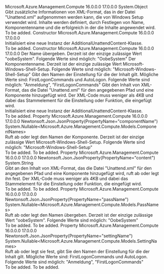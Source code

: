 <Type Name="AdditionalUnattendContent" FullName="Microsoft.Azure.Management.Compute.Models.AdditionalUnattendContent">
  <TypeSignature Language="C#" Value="public class AdditionalUnattendContent" />
  <TypeSignature Language="ILAsm" Value=".class public auto ansi beforefieldinit AdditionalUnattendContent extends System.Object" />
  <TypeSignature Language="DocId" Value="T:Microsoft.Azure.Management.Compute.Models.AdditionalUnattendContent" />
  <TypeSignature Language="VB.NET" Value="Public Class AdditionalUnattendContent" />
  <TypeSignature Language="F#" Value="type AdditionalUnattendContent = class" />
  <AssemblyInfo>
    <AssemblyName>Microsoft.Azure.Management.Compute</AssemblyName>
    <AssemblyVersion>16.0.0.0</AssemblyVersion>
    <AssemblyVersion>17.0.0.0</AssemblyVersion>
  </AssemblyInfo>
  <Base>
    <BaseTypeName>System.Object</BaseTypeName>
  </Base>
  <Interfaces />
  <Docs>
    <summary>
            Gibt zusätzliche Informationen von XML-Format, das in der Datei "Unattend.xml" aufgenommen werden kann, die von Windows Setup verwendet wird. Inhalte werden definiert, durch Festlegen von Name, Komponentenname und die erfolgreich in der die Inhalte angewendet wird.
            </summary>
    <remarks>To be added.</remarks>
  </Docs>
  <Members>
    <Member MemberName=".ctor">
      <MemberSignature Language="C#" Value="public AdditionalUnattendContent ();" />
      <MemberSignature Language="ILAsm" Value=".method public hidebysig specialname rtspecialname instance void .ctor() cil managed" />
      <MemberSignature Language="DocId" Value="M:Microsoft.Azure.Management.Compute.Models.AdditionalUnattendContent.#ctor" />
      <MemberSignature Language="VB.NET" Value="Public Sub New ()" />
      <MemberType>Constructor</MemberType>
      <AssemblyInfo>
        <AssemblyName>Microsoft.Azure.Management.Compute</AssemblyName>
        <AssemblyVersion>16.0.0.0</AssemblyVersion>
        <AssemblyVersion>17.0.0.0</AssemblyVersion>
      </AssemblyInfo>
      <Parameters />
      <Docs>
        <summary>
            Initialisiert eine neue Instanz der AdditionalUnattendContent-Klasse.
            </summary>
        <remarks>To be added.</remarks>
      </Docs>
    </Member>
    <Member MemberName=".ctor">
      <MemberSignature Language="C#" Value="public AdditionalUnattendContent (Nullable&lt;Microsoft.Azure.Management.Compute.Models.PassNames&gt; passName = null, Nullable&lt;Microsoft.Azure.Management.Compute.Models.ComponentNames&gt; componentName = null, Nullable&lt;Microsoft.Azure.Management.Compute.Models.SettingNames&gt; settingName = null, string content = null);" />
      <MemberSignature Language="ILAsm" Value=".method public hidebysig specialname rtspecialname instance void .ctor(valuetype System.Nullable`1&lt;valuetype Microsoft.Azure.Management.Compute.Models.PassNames&gt; passName, valuetype System.Nullable`1&lt;valuetype Microsoft.Azure.Management.Compute.Models.ComponentNames&gt; componentName, valuetype System.Nullable`1&lt;valuetype Microsoft.Azure.Management.Compute.Models.SettingNames&gt; settingName, string content) cil managed" />
      <MemberSignature Language="DocId" Value="M:Microsoft.Azure.Management.Compute.Models.AdditionalUnattendContent.#ctor(System.Nullable{Microsoft.Azure.Management.Compute.Models.PassNames},System.Nullable{Microsoft.Azure.Management.Compute.Models.ComponentNames},System.Nullable{Microsoft.Azure.Management.Compute.Models.SettingNames},System.String)" />
      <MemberSignature Language="VB.NET" Value="Public Sub New (Optional passName As Nullable(Of PassNames) = null, Optional componentName As Nullable(Of ComponentNames) = null, Optional settingName As Nullable(Of SettingNames) = null, Optional content As String = null)" />
      <MemberSignature Language="F#" Value="new Microsoft.Azure.Management.Compute.Models.AdditionalUnattendContent : Nullable&lt;Microsoft.Azure.Management.Compute.Models.PassNames&gt; * Nullable&lt;Microsoft.Azure.Management.Compute.Models.ComponentNames&gt; * Nullable&lt;Microsoft.Azure.Management.Compute.Models.SettingNames&gt; * string -&gt; Microsoft.Azure.Management.Compute.Models.AdditionalUnattendContent" Usage="new Microsoft.Azure.Management.Compute.Models.AdditionalUnattendContent (passName, componentName, settingName, content)" />
      <MemberType>Constructor</MemberType>
      <AssemblyInfo>
        <AssemblyName>Microsoft.Azure.Management.Compute</AssemblyName>
        <AssemblyVersion>16.0.0.0</AssemblyVersion>
        <AssemblyVersion>17.0.0.0</AssemblyVersion>
      </AssemblyInfo>
      <Parameters>
        <Parameter Name="passName" Type="System.Nullable&lt;Microsoft.Azure.Management.Compute.Models.PassNames&gt;" />
        <Parameter Name="componentName" Type="System.Nullable&lt;Microsoft.Azure.Management.Compute.Models.ComponentNames&gt;" />
        <Parameter Name="settingName" Type="System.Nullable&lt;Microsoft.Azure.Management.Compute.Models.SettingNames&gt;" />
        <Parameter Name="content" Type="System.String" />
      </Parameters>
      <Docs>
        <param name="passName">Der Name übergeben. Derzeit ist der einzige zulässige Wert "oobeSystem". Folgende Werte sind möglich: "OobeSystem"</param>
        <param name="componentName">Der Komponentenname. Derzeit ist der einzige zulässige Wert Microsoft-Windows-Shell-Setup. Folgende Werte sind möglich: "Microsoft-Windows-Shell-Setup"</param>
        <param name="settingName">Gibt den Namen der Einstellung für die der Inhalt gilt. Mögliche Werte sind: FirstLogonCommands und AutoLogon. Folgende Werte sind möglich: "Anmeldung", "FirstLogonCommands"</param>
        <param name="content">Gibt den Inhalt von XML-Format, das die Datei "Unattend.xml" für den angegebenen Pfad und eine Komponente hinzugefügt wird. Der XML-Code muss weniger als 4KB und dabei das Stammelement für die Einstellung oder Funktion, die eingefügt wird.</param>
        <summary>
            Initialisiert eine neue Instanz der AdditionalUnattendContent-Klasse.
            </summary>
        <remarks>To be added.</remarks>
      </Docs>
    </Member>
    <Member MemberName="ComponentName">
      <MemberSignature Language="C#" Value="public Nullable&lt;Microsoft.Azure.Management.Compute.Models.ComponentNames&gt; ComponentName { get; set; }" />
      <MemberSignature Language="ILAsm" Value=".property instance valuetype System.Nullable`1&lt;valuetype Microsoft.Azure.Management.Compute.Models.ComponentNames&gt; ComponentName" />
      <MemberSignature Language="DocId" Value="P:Microsoft.Azure.Management.Compute.Models.AdditionalUnattendContent.ComponentName" />
      <MemberSignature Language="VB.NET" Value="Public Property ComponentName As Nullable(Of ComponentNames)" />
      <MemberSignature Language="F#" Value="member this.ComponentName : Nullable&lt;Microsoft.Azure.Management.Compute.Models.ComponentNames&gt; with get, set" Usage="Microsoft.Azure.Management.Compute.Models.AdditionalUnattendContent.ComponentName" />
      <MemberType>Property</MemberType>
      <AssemblyInfo>
        <AssemblyName>Microsoft.Azure.Management.Compute</AssemblyName>
        <AssemblyVersion>16.0.0.0</AssemblyVersion>
        <AssemblyVersion>17.0.0.0</AssemblyVersion>
      </AssemblyInfo>
      <Attributes>
        <Attribute>
          <AttributeName>Newtonsoft.Json.JsonProperty(PropertyName="componentName")</AttributeName>
        </Attribute>
      </Attributes>
      <ReturnValue>
        <ReturnType>System.Nullable&lt;Microsoft.Azure.Management.Compute.Models.ComponentNames&gt;</ReturnType>
      </ReturnValue>
      <Docs>
        <summary>
            Ruft ab oder legt den Namen der Komponente. Derzeit ist der einzige zulässige Wert Microsoft-Windows-Shell-Setup. Folgende Werte sind möglich: "Microsoft-Windows-Shell-Setup"
            </summary>
        <value>To be added.</value>
        <remarks>To be added.</remarks>
      </Docs>
    </Member>
    <Member MemberName="Content">
      <MemberSignature Language="C#" Value="public string Content { get; set; }" />
      <MemberSignature Language="ILAsm" Value=".property instance string Content" />
      <MemberSignature Language="DocId" Value="P:Microsoft.Azure.Management.Compute.Models.AdditionalUnattendContent.Content" />
      <MemberSignature Language="VB.NET" Value="Public Property Content As String" />
      <MemberSignature Language="F#" Value="member this.Content : string with get, set" Usage="Microsoft.Azure.Management.Compute.Models.AdditionalUnattendContent.Content" />
      <MemberType>Property</MemberType>
      <AssemblyInfo>
        <AssemblyName>Microsoft.Azure.Management.Compute</AssemblyName>
        <AssemblyVersion>16.0.0.0</AssemblyVersion>
        <AssemblyVersion>17.0.0.0</AssemblyVersion>
      </AssemblyInfo>
      <Attributes>
        <Attribute>
          <AttributeName>Newtonsoft.Json.JsonProperty(PropertyName="content")</AttributeName>
        </Attribute>
      </Attributes>
      <ReturnValue>
        <ReturnType>System.String</ReturnType>
      </ReturnValue>
      <Docs>
        <summary>
            Gibt an den Inhalt von XML-Format, das die Datei "Unattend.xml" für den angegebenen Pfad und eine Komponente hinzugefügt wird, ruft ab oder legt ihn fest. Der XML-Code muss weniger als 4KB und dabei das Stammelement für die Einstellung oder Funktion, die eingefügt wird.
            </summary>
        <value>To be added.</value>
        <remarks>To be added.</remarks>
      </Docs>
    </Member>
    <Member MemberName="PassName">
      <MemberSignature Language="C#" Value="public Nullable&lt;Microsoft.Azure.Management.Compute.Models.PassNames&gt; PassName { get; set; }" />
      <MemberSignature Language="ILAsm" Value=".property instance valuetype System.Nullable`1&lt;valuetype Microsoft.Azure.Management.Compute.Models.PassNames&gt; PassName" />
      <MemberSignature Language="DocId" Value="P:Microsoft.Azure.Management.Compute.Models.AdditionalUnattendContent.PassName" />
      <MemberSignature Language="VB.NET" Value="Public Property PassName As Nullable(Of PassNames)" />
      <MemberSignature Language="F#" Value="member this.PassName : Nullable&lt;Microsoft.Azure.Management.Compute.Models.PassNames&gt; with get, set" Usage="Microsoft.Azure.Management.Compute.Models.AdditionalUnattendContent.PassName" />
      <MemberType>Property</MemberType>
      <AssemblyInfo>
        <AssemblyName>Microsoft.Azure.Management.Compute</AssemblyName>
        <AssemblyVersion>16.0.0.0</AssemblyVersion>
        <AssemblyVersion>17.0.0.0</AssemblyVersion>
      </AssemblyInfo>
      <Attributes>
        <Attribute>
          <AttributeName>Newtonsoft.Json.JsonProperty(PropertyName="passName")</AttributeName>
        </Attribute>
      </Attributes>
      <ReturnValue>
        <ReturnType>System.Nullable&lt;Microsoft.Azure.Management.Compute.Models.PassNames&gt;</ReturnType>
      </ReturnValue>
      <Docs>
        <summary>
            Ruft ab oder legt den Namen übergeben. Derzeit ist der einzige zulässige Wert "oobeSystem". Folgende Werte sind möglich: "OobeSystem"
            </summary>
        <value>To be added.</value>
        <remarks>To be added.</remarks>
      </Docs>
    </Member>
    <Member MemberName="SettingName">
      <MemberSignature Language="C#" Value="public Nullable&lt;Microsoft.Azure.Management.Compute.Models.SettingNames&gt; SettingName { get; set; }" />
      <MemberSignature Language="ILAsm" Value=".property instance valuetype System.Nullable`1&lt;valuetype Microsoft.Azure.Management.Compute.Models.SettingNames&gt; SettingName" />
      <MemberSignature Language="DocId" Value="P:Microsoft.Azure.Management.Compute.Models.AdditionalUnattendContent.SettingName" />
      <MemberSignature Language="VB.NET" Value="Public Property SettingName As Nullable(Of SettingNames)" />
      <MemberSignature Language="F#" Value="member this.SettingName : Nullable&lt;Microsoft.Azure.Management.Compute.Models.SettingNames&gt; with get, set" Usage="Microsoft.Azure.Management.Compute.Models.AdditionalUnattendContent.SettingName" />
      <MemberType>Property</MemberType>
      <AssemblyInfo>
        <AssemblyName>Microsoft.Azure.Management.Compute</AssemblyName>
        <AssemblyVersion>16.0.0.0</AssemblyVersion>
        <AssemblyVersion>17.0.0.0</AssemblyVersion>
      </AssemblyInfo>
      <Attributes>
        <Attribute>
          <AttributeName>Newtonsoft.Json.JsonProperty(PropertyName="settingName")</AttributeName>
        </Attribute>
      </Attributes>
      <ReturnValue>
        <ReturnType>System.Nullable&lt;Microsoft.Azure.Management.Compute.Models.SettingNames&gt;</ReturnType>
      </ReturnValue>
      <Docs>
        <summary>
            Ruft ab oder legt sie fest, gibt Sie den Namen der Einstellung für die der Inhalt gilt. Mögliche Werte sind: FirstLogonCommands und AutoLogon.
            Folgende Werte sind möglich: "Anmeldung", "FirstLogonCommands"
            </summary>
        <value>To be added.</value>
        <remarks>To be added.</remarks>
      </Docs>
    </Member>
  </Members>
</Type>